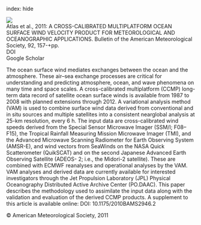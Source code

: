 index: hide

<div class="Citation">
    <div class="Citation-thumb CitationThumb-linked"  data-href="https://doi.org/10.1175/2010bams2946.1">
      <img src="https://static.claimspace.cloud/climate-study-static/refs/thumbs/2/Atlas_et_al_2011-thumb.png" />
    </div>

  <div class="Citation-body">
    <div class="Citation-text">Atlas et al., 2011: A CROSS-CALIBRATED MULTIPLATFORM OCEAN SURFACE WIND VELOCITY PRODUCT FOR METEOROLOGICAL AND OCEANOGRAPHIC APPLICATIONS. <span class="Article-journal">Bulletin of the American Meteorological Society, </span><span class="Article-volume">92, </span>157-+pp.</div>
    <div class="Citation-links">
      <div class="CitationLink" data-href="https://doi.org/10.1175/2010bams2946.1">
        <div class="CitationLink-icon CitationLink-Doi"></div>
        <div class="CitationLink-text">DOI</div>
      </div>
      <div class="CitationLink" data-href="https://scholar.google.com/scholar?q=10.1175/2010bams2946.1">
        <div class="CitationLink-icon CitationLink-Scholar"></div>
        <div class="CitationLink-text">Google Scholar</div>
      </div>
    </div>
  </div>
</div>

The ocean surface wind mediates exchanges between the ocean and the atmosphere. These air–sea exchange processes are critical for understanding and predicting atmosphere, ocean, and wave phenomena on many time and space scales. A cross-calibrated multiplatform (CCMP) long-term data record of satellite ocean surface winds is available from 1987 to 2008 with planned extensions through 2012. A variational analysis method (VAM) is used to combine surface wind data derived from conventional and in situ sources and multiple satellites into a consistent nearglobal analysis at 25-km resolution, every 6 h. The input data are cross-calibrated wind speeds derived from the Special Sensor Microwave Imager (SSM/I; F08–F15), the Tropical Rainfall Measuring Mission Microwave Imager (TMI), and the Advanced Microwave Scanning Radiometer for Earth Observing System (AMSR-E), and wind vectors from SeaWinds on the NASA Quick Scatterometer (QuikSCAT) and on the second Japanese Advanced Earth Observing Satellite (ADEOS- 2; i.e., the Midori-2 satellite). These are combined with ECMWF reanalyses and operational analyses by the VAM. VAM analyses and derived data are currently available for interested investigators through the Jet Propulsion Laboratory (JPL) Physical Oceanography Distributed Active Archive Center (PO.DAAC). This paper describes the methodology used to assimilate the input data along with the validation and evaluation of the derived CCMP products. A supplement to this article is available online: DOI: 10.1175/2010BAMS2946.2

<div class="Citation-copy">
&copy; American Meteorological Society, 2011
</div>